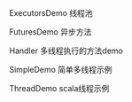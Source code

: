 ExecutorsDemo 线程池

FuturesDemo 异步方法

Handler 多线程执行的方法demo

SimpleDemo 简单多线程示例

ThreadDemo scala线程示例
